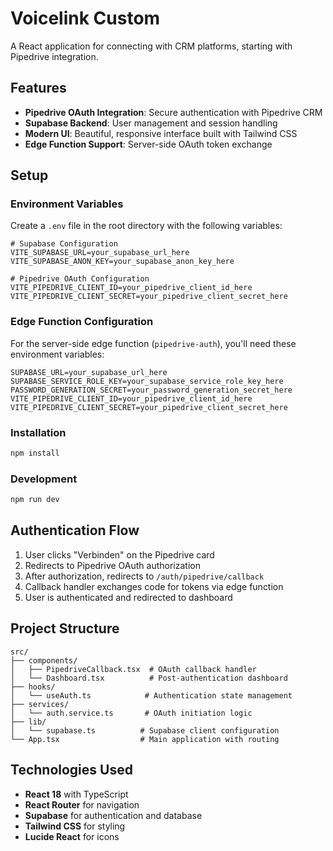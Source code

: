 # Voicelink Custom

A React application for connecting with CRM platforms, starting with Pipedrive integration.

## Features

- **Pipedrive OAuth Integration**: Secure authentication with Pipedrive CRM
- **Supabase Backend**: User management and session handling
- **Modern UI**: Beautiful, responsive interface built with Tailwind CSS
- **Edge Function Support**: Server-side OAuth token exchange

## Setup

### Environment Variables

Create a `.env` file in the root directory with the following variables:

```env
# Supabase Configuration
VITE_SUPABASE_URL=your_supabase_url_here
VITE_SUPABASE_ANON_KEY=your_supabase_anon_key_here

# Pipedrive OAuth Configuration
VITE_PIPEDRIVE_CLIENT_ID=your_pipedrive_client_id_here
VITE_PIPEDRIVE_CLIENT_SECRET=your_pipedrive_client_secret_here
```

### Edge Function Configuration

For the server-side edge function (`pipedrive-auth`), you'll need these environment variables:

```env
SUPABASE_URL=your_supabase_url_here
SUPABASE_SERVICE_ROLE_KEY=your_supabase_service_role_key_here
PASSWORD_GENERATION_SECRET=your_password_generation_secret_here
VITE_PIPEDRIVE_CLIENT_ID=your_pipedrive_client_id_here
VITE_PIPEDRIVE_CLIENT_SECRET=your_pipedrive_client_secret_here
```

### Installation

```bash
npm install
```

### Development

```bash
npm run dev
```

## Authentication Flow

1. User clicks "Verbinden" on the Pipedrive card
2. Redirects to Pipedrive OAuth authorization
3. After authorization, redirects to `/auth/pipedrive/callback`
4. Callback handler exchanges code for tokens via edge function
5. User is authenticated and redirected to dashboard

## Project Structure

```
src/
├── components/
│   ├── PipedriveCallback.tsx  # OAuth callback handler
│   └── Dashboard.tsx          # Post-authentication dashboard
├── hooks/
│   └── useAuth.ts            # Authentication state management
├── services/
│   └── auth.service.ts       # OAuth initiation logic
├── lib/
│   └── supabase.ts          # Supabase client configuration
└── App.tsx                  # Main application with routing
```

## Technologies Used

- **React 18** with TypeScript
- **React Router** for navigation
- **Supabase** for authentication and database
- **Tailwind CSS** for styling
- **Lucide React** for icons
